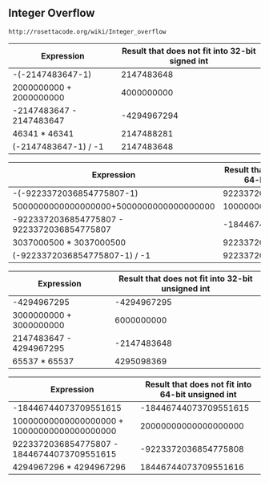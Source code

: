 ## Integer Overflow

`http://rosettacode.org/wiki/Integer_overflow`

| Expression | Result that does not fit into 32-bit signed int |
| ------------- |-------------|
| -(-2147483647-1) | 2147483648 |
| 2000000000 + 2000000000 | 4000000000 |
| -2147483647 - 2147483647 |-4294967294 |
| 46341 * 46341 | 2147488281 |
| (-2147483647-1) / -1 | 2147483648 |

| Expression | Result that does not fit into 64-bit signed int |
| ------------- |-------------|
| -(-9223372036854775807-1) | 9223372036854775808 |
| 5000000000000000000+5000000000000000000 | 10000000000000000000 |
| -9223372036854775807 - 9223372036854775807 | -18446744073709551614 |
| 3037000500 * 3037000500 | 9223372037000250000 |
| (-9223372036854775807-1) / -1 | 9223372036854775808 |

| Expression | Result that does not fit into 32-bit unsigned int |
| ------------- |-------------|
| -4294967295 | -4294967295 |
| 3000000000 + 3000000000 | 6000000000 |
| 2147483647 - 4294967295 | -2147483648 |
|65537 * 65537 | 4295098369 |

| Expression | Result that does not fit into 64-bit unsigned int |
| ------------- |-------------|
| -18446744073709551615 | -18446744073709551615 |
| 10000000000000000000 + 10000000000000000000 | 20000000000000000000 |
| 9223372036854775807 - 18446744073709551615 | -9223372036854775808 |
| 4294967296 * 4294967296 | 18446744073709551616 |
